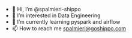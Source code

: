 - 👋 Hi, I’m @spalmieri-shippo
- 👀 I’m interested in Data Engineering
- 🌱 I’m currently learning pyspark and airflow
- 📫 How to reach me spalmieri@goshippo.com

<!---
spalmieri-shippo/spalmieri-shippo is a ✨ special ✨ repository because its `README.md` (this file) appears on your GitHub profile.
You can click the Preview link to take a look at your changes.
--->
